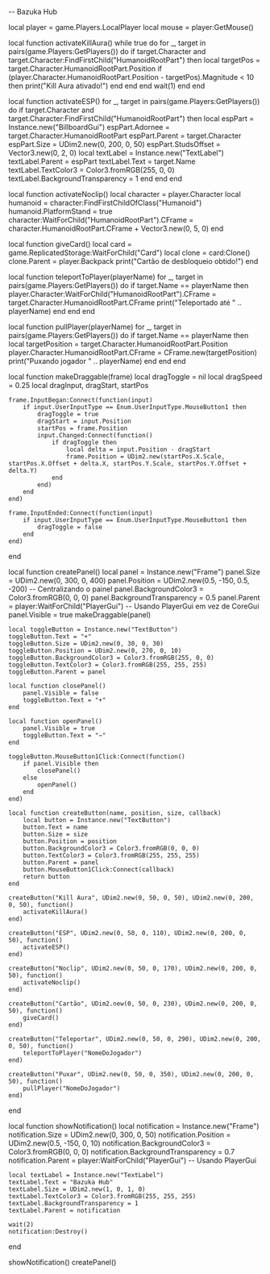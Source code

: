 -- Bazuka Hub

local player = game.Players.LocalPlayer
local mouse = player:GetMouse()

local function activateKillAura()
    while true do
        for _, target in pairs(game.Players:GetPlayers()) do
            if target.Character and target.Character:FindFirstChild("HumanoidRootPart") then
                local targetPos = target.Character.HumanoidRootPart.Position
                if (player.Character.HumanoidRootPart.Position - targetPos).Magnitude < 10 then
                    print("Kill Aura ativado!")
                end
            end
        end
        wait(1)
    end
end

local function activateESP()
    for _, target in pairs(game.Players:GetPlayers()) do
        if target.Character and target.Character:FindFirstChild("HumanoidRootPart") then
            local espPart = Instance.new("BillboardGui")
            espPart.Adornee = target.Character.HumanoidRootPart
            espPart.Parent = target.Character
            espPart.Size = UDim2.new(0, 200, 0, 50)
            espPart.StudsOffset = Vector3.new(0, 2, 0)
            local textLabel = Instance.new("TextLabel")
            textLabel.Parent = espPart
            textLabel.Text = target.Name
            textLabel.TextColor3 = Color3.fromRGB(255, 0, 0)
            textLabel.BackgroundTransparency = 1
        end
    end
end

local function activateNoclip()
    local character = player.Character
    local humanoid = character:FindFirstChildOfClass("Humanoid")
    humanoid.PlatformStand = true
    character:WaitForChild("HumanoidRootPart").CFrame = character.HumanoidRootPart.CFrame + Vector3.new(0, 5, 0)
end

local function giveCard()
    local card = game.ReplicatedStorage:WaitForChild("Card")
    local clone = card:Clone()
    clone.Parent = player.Backpack
    print("Cartão de desbloqueio obtido!")
end

local function teleportToPlayer(playerName)
    for _, target in pairs(game.Players:GetPlayers()) do
        if target.Name == playerName then
            player.Character:WaitForChild("HumanoidRootPart").CFrame = target.Character.HumanoidRootPart.CFrame
            print("Teleportado até " .. playerName)
        end
    end
end

local function pullPlayer(playerName)
    for _, target in pairs(game.Players:GetPlayers()) do
        if target.Name == playerName then
            local targetPosition = target.Character.HumanoidRootPart.Position
            player.Character.HumanoidRootPart.CFrame = CFrame.new(targetPosition)
            print("Puxando jogador " .. playerName)
        end
    end
end

local function makeDraggable(frame)
    local dragToggle = nil
    local dragSpeed = 0.25
    local dragInput, dragStart, startPos

    frame.InputBegan:Connect(function(input)
        if input.UserInputType == Enum.UserInputType.MouseButton1 then
            dragToggle = true
            dragStart = input.Position
            startPos = frame.Position
            input.Changed:Connect(function()
                if dragToggle then
                    local delta = input.Position - dragStart
                    frame.Position = UDim2.new(startPos.X.Scale, startPos.X.Offset + delta.X, startPos.Y.Scale, startPos.Y.Offset + delta.Y)
                end
            end)
        end
    end)

    frame.InputEnded:Connect(function(input)
        if input.UserInputType == Enum.UserInputType.MouseButton1 then
            dragToggle = false
        end
    end)
end

local function createPanel()
    local panel = Instance.new("Frame")
    panel.Size = UDim2.new(0, 300, 0, 400)
    panel.Position = UDim2.new(0.5, -150, 0.5, -200)  -- Centralizando o painel
    panel.BackgroundColor3 = Color3.fromRGB(0, 0, 0)
    panel.BackgroundTransparency = 0.5
    panel.Parent = player:WaitForChild("PlayerGui")  -- Usando PlayerGui em vez de CoreGui
    panel.Visible = true
    makeDraggable(panel)

    local toggleButton = Instance.new("TextButton")
    toggleButton.Text = "+"
    toggleButton.Size = UDim2.new(0, 30, 0, 30)
    toggleButton.Position = UDim2.new(0, 270, 0, 10)
    toggleButton.BackgroundColor3 = Color3.fromRGB(255, 0, 0)
    toggleButton.TextColor3 = Color3.fromRGB(255, 255, 255)
    toggleButton.Parent = panel

    local function closePanel()
        panel.Visible = false
        toggleButton.Text = "+"
    end

    local function openPanel()
        panel.Visible = true
        toggleButton.Text = "−"
    end

    toggleButton.MouseButton1Click:Connect(function()
        if panel.Visible then
            closePanel()
        else
            openPanel()
        end
    end)

    local function createButton(name, position, size, callback)
        local button = Instance.new("TextButton")
        button.Text = name
        button.Size = size
        button.Position = position
        button.BackgroundColor3 = Color3.fromRGB(0, 0, 0)
        button.TextColor3 = Color3.fromRGB(255, 255, 255)
        button.Parent = panel
        button.MouseButton1Click:Connect(callback)
        return button
    end

    createButton("Kill Aura", UDim2.new(0, 50, 0, 50), UDim2.new(0, 200, 0, 50), function()
        activateKillAura()
    end)

    createButton("ESP", UDim2.new(0, 50, 0, 110), UDim2.new(0, 200, 0, 50), function()
        activateESP()
    end)

    createButton("Noclip", UDim2.new(0, 50, 0, 170), UDim2.new(0, 200, 0, 50), function()
        activateNoclip()
    end)

    createButton("Cartão", UDim2.new(0, 50, 0, 230), UDim2.new(0, 200, 0, 50), function()
        giveCard()
    end)

    createButton("Teleportar", UDim2.new(0, 50, 0, 290), UDim2.new(0, 200, 0, 50), function()
        teleportToPlayer("NomeDoJogador")
    end)

    createButton("Puxar", UDim2.new(0, 50, 0, 350), UDim2.new(0, 200, 0, 50), function()
        pullPlayer("NomeDoJogador")
    end)
end

local function showNotification()
    local notification = Instance.new("Frame")
    notification.Size = UDim2.new(0, 300, 0, 50)
    notification.Position = UDim2.new(0.5, -150, 0, 10)
    notification.BackgroundColor3 = Color3.fromRGB(0, 0, 0)
    notification.BackgroundTransparency = 0.7
    notification.Parent = player:WaitForChild("PlayerGui")  -- Usando PlayerGui

    local textLabel = Instance.new("TextLabel")
    textLabel.Text = "Bazuka Hub"
    textLabel.Size = UDim2.new(1, 0, 1, 0)
    textLabel.TextColor3 = Color3.fromRGB(255, 255, 255)
    textLabel.BackgroundTransparency = 1
    textLabel.Parent = notification

    wait(2)
    notification:Destroy()
end

showNotification()
createPanel()

